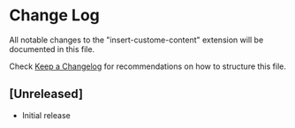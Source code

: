 # Change Log

All notable changes to the "insert-custome-content" extension will be documented in this file.

Check [Keep a Changelog](http://keepachangelog.com/) for recommendations on how to structure this file.

## [Unreleased]

- Initial release